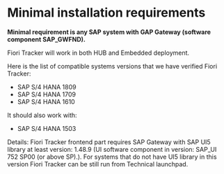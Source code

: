 # Minimal installation requirements

**Minimal requirement is any SAP system with GAP Gateway (software component SAP_GWFND).**

Fiori Tracker will work in both HUB and Embedded deployment.

Here is the list of compatible systems versions that we have verified Fiori Tracker:
- SAP S/4 HANA 1809
- SAP S/4 HANA 1709
- SAP S/4 HANA 1610

It should also work with:
- SAP S/4 HANA 1503

Details: Fiori Tracker frontend part requires SAP Gateway with SAP UI5 library at least version: 1.48.9 (UI software component in version: SAP_UI 752 SP00 (or above SP).). For systems that do not have UI5 library in this version Fiori Tracker can be still run from Technical launchpad.


